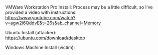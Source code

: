 VMWare Workstation Pro Install: Process may be a little difficult, so I've provided a video with instructions. </br> https://www.youtube.com/watch?v=agw2i6QddvE&t=26s&ab_channel=Memory

Ubuntu Install (attacker): </br> https://ubuntu.com/download/desktop

Windows Machine Install (victim): </br> 
